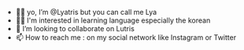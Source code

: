 - ✌🏾 yo, I’m @Lyatris but you can call me Lya
- 🕴🏾 I'm interested in learning language especially the korean
- 💞️ I’m looking to collaborate on Lutris
- 📫 How to reach me : on my social network like Instagram or Twitter

<!---
Lyatris/Lyatris is a ✨ special ✨ repository because its `WhoAmI.md` (this file) appears on your GitHub profile.
You can click the Preview link to take a look at your changes.
--->
